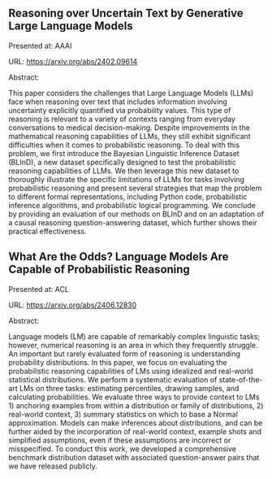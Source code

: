 ## Reasoning over Uncertain Text by Generative Large Language Models

Presented at: AAAI

URL: https://arxiv.org/abs/2402.09614

Abstract:

This paper considers the challenges that Large Language Models (LLMs) face when reasoning over text that includes information involving uncertainty explicitly quantified via probability values. This type of reasoning is relevant to a variety of contexts ranging from everyday conversations to medical decision-making. Despite improvements in the mathematical reasoning capabilities of LLMs, they still exhibit significant difficulties when it comes to probabilistic reasoning. To deal with this problem, we first introduce the Bayesian Linguistic Inference Dataset (BLInD), a new dataset specifically designed to test the probabilistic reasoning capabilities of LLMs. We then leverage this new dataset to thoroughly illustrate the specific limitations of LLMs for tasks involving probabilistic reasoning and present several strategies that map the problem to different formal representations, including Python code, probabilistic inference algorithms, and probabilistic logical programming. We conclude by providing an evaluation of our methods on BLInD and on an adaptation of a causal reasoning question-answering dataset, which further shows their practical effectiveness.


## What Are the Odds? Language Models Are Capable of Probabilistic Reasoning

Presented at: ACL

URL: https://arxiv.org/abs/2406.12830

Abstract:

Language models (LM) are capable of remarkably complex linguistic tasks; however, numerical reasoning is an area in which they frequently struggle. An important but rarely evaluated form of reasoning is understanding probability distributions. In this paper, we focus on evaluating the probabilistic reasoning capabilities of LMs using idealized and real-world statistical distributions. We perform a systematic evaluation of state-of-the-art LMs on three tasks: estimating percentiles, drawing samples, and calculating probabilities. We evaluate three ways to provide context to LMs 1) anchoring examples from within a distribution or family of distributions, 2) real-world context, 3) summary statistics on which to base a Normal approximation. Models can make inferences about distributions, and can be further aided by the incorporation of real-world context, example shots and simplified assumptions, even if these assumptions are incorrect or misspecified. To conduct this work, we developed a comprehensive benchmark distribution dataset with associated question-answer pairs that we have released publicly. 
